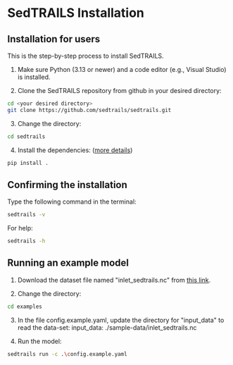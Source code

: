 
# SedTRAILS Installation

## Installation for users

This is the step-by-step process to install SedTRAILS.

1. Make sure Python (3.13 or newer) and a code editor (e.g., Visual Studio) is installed.

2. Clone the SedTRAILS repository from github in your desired directory:
```bash
cd <your desired directory>
git clone https://github.com/sedtrails/sedtrails.git
```

3. Change the directory:
```bash
cd sedtrails
```

4. Install the dependencies: ([more details](https://github.com/sedtrails/sedtrails/blob/dev/CONTRIBUTING.md))
```bash
pip install .
```

## Confirming the installation

Type the following command in the terminal:
```bash
sedtrails -v
```

For help:
```bash
sedtrails -h

```
## Running an example model

1. Download the dataset file named "inlet_sedtrails.nc" from [this link](https://surfdrive.surf.nl/files/index.php/s/VUGKZm7QexAXuD9?path=%2Fdfm).

2. Change the directory:
```bash
cd examples
```

3. In the file config.example.yaml, update the directory for "input_data" to read the data-set: 
  input_data: ./sample-data/inlet_sedtrails.nc


4. Run the model:
```bash
sedtrails run -c .\config.example.yaml
```